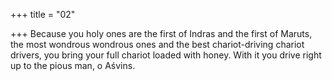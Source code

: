 +++
title = "02"

+++
Because you holy ones are the first of Indras and the first of Maruts, the  most wondrous wondrous ones and the best chariot-driving chariot  drivers,
you bring your full chariot loaded with honey. With it you drive right up  to the pious man, o Aśvins.